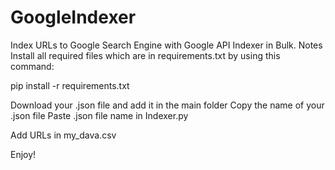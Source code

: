 # GoogleIndexer
Index URLs to Google Search Engine with Google API Indexer in Bulk.
Notes
Install all required files which are in requirements.txt by using this command:

pip install -r requirements.txt

Download your .json file and add it in the main folder
Copy the name of your .json file
Paste .json file name in Indexer.py

Add URLs in my_dava.csv

Enjoy!
